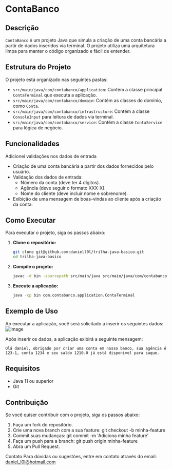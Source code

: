 # ContaBanco

## Descrição
`ContaBanco` é um projeto Java que simula a criação de uma conta bancária a partir de dados inseridos via terminal. O projeto utiliza uma arquitetura limpa para manter o código organizado e fácil de entender.

## Estrutura do Projeto
O projeto está organizado nas seguintes pastas:
- `src/main/java/com/contabanco/application`: Contém a classe principal `ContaTerminal` que executa a aplicação.
- `src/main/java/com/contabanco/domain`: Contém as classes do domínio, como `Conta`.
- `src/main/java/com/contabanco/infrastructure`: Contém a classe `ConsoleInput` para leitura de dados via terminal.
- `src/main/java/com/contabanco/service`: Contém a classe `ContaService` para lógica de negócio.

## Funcionalidades
Adicionei validações nos dados de entrada
- Criação de uma conta bancária a partir dos dados fornecidos pelo usuário.
- Validação dos dados de entrada:
  - Número da conta (deve ter 4 dígitos).
  - Agência (deve seguir o formato XXX-X).
  - Nome do cliente (deve incluir nome e sobrenome).
- Exibição de uma mensagem de boas-vindas ao cliente após a criação da conta.

## Como Executar
Para executar o projeto, siga os passos abaixo:

1. **Clone o repositório:**
   ```sh
   git clone git@github.com:daniell0l/trilha-java-basico.git
   cd trilha-java-basico
    ```

2. **Compile o projeto:**
    ```sh
    javac -d bin -sourcepath src/main/java src/main/java/com/contabanco/application/ContaTerminal.java
    ```

3. **Execute a aplicação:**
    ```sh
    java -cp bin com.contabanco.application.ContaTerminal
    ```
    
## Exemplo de Uso
Ao executar a aplicação, você será solicitado a inserir os seguintes dados:
![image](https://github.com/daniell0l/trilha-java-basico/assets/89937958/9b974ce6-ec4b-4474-917f-9be3fcc8a678)

Após inserir os dados, a aplicação exibirá a seguinte mensagem:
```
Olá daniel, obrigado por criar uma conta em nosso banco, sua agência é 123-1, conta 1234 e seu saldo 1210.0 já está disponível para saque.
```

## Requisitos
- Java 11 ou superior
- Git

## Contribuição
Se você quiser contribuir com o projeto, siga os passos abaixo:

1. Faça um fork do repositório.
2. Crie uma nova branch com a sua feature: git checkout -b minha-feature
3. Commit suas mudanças: git commit -m 'Adiciona minha feature'
4. Faça um push para a branch: git push origin minha-feature
5. Abra um Pull Request.

Contato
Para dúvidas ou sugestões, entre em contato através do email: daniel_l0l@hotmail.com
